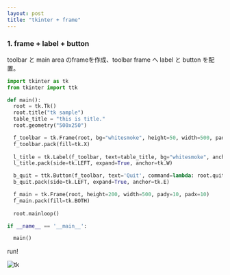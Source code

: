 ```yaml
---
layout: post
title: "tkinter + frame"
---
```


### 1. frame + label + button

toolbar と main area のframeを作成、toolbar frame へ label と button を配置。

```python
import tkinter as tk
from tkinter import ttk

def main():
  root = tk.Tk()
  root.title("tk sample")
  table_title = "this is title."
  root.geometry("500x250")

  f_toolbar = tk.Frame(root, bg="whitesmoke", height=50, width=500, pady=10, padx=10)
  f_toolbar.pack(fill=tk.X)
  
  l_title = tk.Label(f_toolbar, text=table_title, bg="whitesmoke", anchor="w")
  l_title.pack(side=tk.LEFT, expand=True, anchor=tk.W)

  b_quit = ttk.Button(f_toolbar, text='Quit', command=lambda: root.quit())
  b_quit.pack(side=tk.LEFT, expand=True, anchor=tk.E)

  f_main = tk.Frame(root, height=200, width=500, pady=10, padx=10)
  f_main.pack(fill=tk.BOTH)
  
  root.mainloop()

if __name__ == '__main__':

  main()

```

run!

![tk]({{site.baseurl}}/assets/images/tk_sample1.png)
